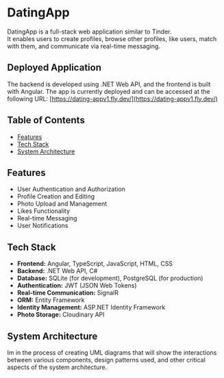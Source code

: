 # DatingApp

DatingApp is a full-stack web application similar to Tinder.  
It enables users to create profiles, browse other profiles, like users, match with them, and communicate via real-time messaging.  

## Deployed Application

The backend is developed using .NET Web API, and the frontend is built with Angular.
The app is currently deployed and can be accessed at the following URL: [https://dating-appv1.fly.dev/](https://dating-appv1.fly.dev/)

## Table of Contents

- [Features](#features)
- [Tech Stack](#tech-stack)
- [System Architecture](#system-architecture)

## Features

- User Authentication and Authorization
- Profile Creation and Editing
- Photo Upload and Management
- Likes Functionality
- Real-time Messaging
- User Notifications

## Tech Stack

- **Frontend:** Angular, TypeScript, JavaScript, HTML, CSS
- **Backend:** .NET Web API, C#
- **Database:** SQLite (for development), PostgreSQL (for production)
- **Authentication:** JWT (JSON Web Tokens)
- **Real-time Communication:** SignalR
- **ORM:** Entity Framework
- **Identity Management:** ASP.NET Identity Framework
- **Photo Storage:** Cloudinary API

## System Architecture

Im in the process of creating UML diagrams that will show the interactions between various components, design patterns used, and other critical aspects of the system architecture.
